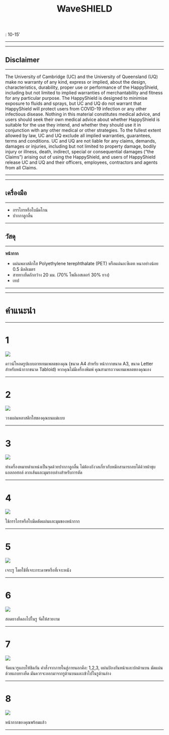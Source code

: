 ﻿---
layout: page
title: WaveSHIELD
tagline: &nbsp <span class="instructionsTaglineEmojiLinks"> <a href = "https://github.com/HappyShield/HappyShield/tree/master/Templates/Waveshield" ><i class="em em-triangular_ruler" aria-role="presentation" aria-label="TRIANGULAR RULER"></i></a></span>
permalink: /wave-shield/th/
language: th
---

<i class="em em-timer_clock" aria-role="presentation" aria-label=""></i>: 10-15′

---

---

## Disclaimer

---

The University of Cambridge (UC) and the University of Queensland (UQ) make no warranty of any kind, express or implied, about the design, characteristics, durability, proper use or performance of the HappyShield, including but not limited to implied warranties of merchantability and fitness for any particular purpose. The HappyShield is designed to minimise exposure to fluids and sprays, but UC and UQ do not warrant that HappyShield will protect users from COVID-19 infection or any other infectious disease. Nothing in this material constitutes medical advice, and users should seek their own medical advice about whether HappyShield is suitable for the use they intend, and whether they should use it in conjunction with any other medical or other strategies. To the fullest extent allowed by law, UC and UQ exclude all implied warranties, guarantees, terms and conditions. UC and UQ are not liable for any claims, demands, damages or injuries, including but not limited to property damage, bodily injury or illness, death, indirect, special or consequential damages (“the Claims”) arising out of using the HappyShield, and users of HappyShield release UC and UQ and their officers, employees, contractors and agents from all Claims.

---

--- 

## เครื่องมือ 

---

* กรรไกรหรือใบมีดโกน
* ปากกาลูกลื่น

---

## วัสดุ

---

**หน้ากาก**

* แผ่นพลาสติกใส Polyethylene terephthalate (PET) หรือแผ่นอะซิเตท หนาอย่างน้อย 0.5 มิลลิเมตร
* สายยางยืดถักกว้าง 20 มม. (70% โพลีเอสเตอร์ 30% ยาง)
* เทป

---

---

# คำแนะนำ

---

# 1 

![](./Assets/Output/Steps/01.jpg)

ดาวน์โหลดรูปแบบลายเทมเพลตของคุณ (ขนาด A4 สำหรับ หน้ากากขนาด A3, ขนาด Letter สำหรับหน้ากากขนาด Tabloid) หากคุณไม่มีเครื่องพิมพ์
คุณสามารถวาดเทมเพลตของคุณเอง 

---

# 2

![](./Assets/Output/Steps/02.jpg)

วางแผ่นหลาสติกใสของคุณบนแม่แบบ

---

# 3

![](./Assets/Output/Steps/03.jpg)

ทำเครื่องหมายตำแหน่งเป็นจุดด้วยปากกาลูกลื่น ไม่ต้องกังวลเกี่ยวกับหมึกสามารถลบได้ด้วยผ้าชุบแอลกอฮอล์ ลากเส้นและมุมรอบล่างสำหรับการตัด

---

# 4

![](./Assets/Output/Steps/04.jpg)

ใช้กรรไกรหรือใบมีดตัดแผ่นและมุมของหน้ากาก

---


# 5

![](./Assets/Output/Steps/05.jpg)

เจาะรู โดยใช้ที่เจาะกระดาษหรือที่เจาะหนัง

---

# 6

![](./Assets/Output/Steps/06.jpg)

สอดยางยืดลงไปในรู จัดให้สวยงาม

---

# 7

![](./Assets/Output/Steps/07.jpg)

จัดแนวรูแถบให้ชิดกัน คำสั่งจากภายในสู่ภายนอกคือ: 1,2,3, แผ่นป้องกันหน้าและปกด้านบน มัดแผ่นด้วยแถบยางยืด มันควรจะออกมาจากรูด้านบนและเข้าไปในรูด้านล่าง

---

# 8

![](./Assets/Output/Steps/08.jpg)

หน้ากากของคุณพร้อมแล้ว

---



